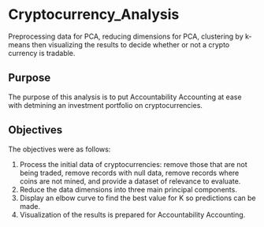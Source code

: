 # Cryptocurrency_Analysis

Preprocessing data for PCA, reducing dimensions for PCA, clustering by k-means then visualizing the results to decide whether or not a crypto currency is tradable.

## Purpose

The purpose of this analysis is to put Accountability Accounting at ease with detmining an investment portfolio on cryptocurrencies.

## Objectives

The objectives were as follows:

1. Process the initial data of cryptocurrencies: remove those that are not being traded, remove records with null data, remove records where coins are not mined, and provide a dataset of relevance to evaluate.
2. Reduce the data dimensions into three main principal components.
3. Display an elbow curve to find the best value for K so predictions can be made.
4. Visualization of the results is prepared for Accountability Accounting.

